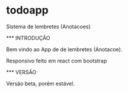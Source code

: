 # todoapp

Sistema de lembretes (Anotacoes)


*** INTRODUÇÃO


Bem vindo ao App de de lembretes (Anotacoe). 

Responsivo feito em react com bootstrap


*** VERSÃO

Versão beta, porém estável.

